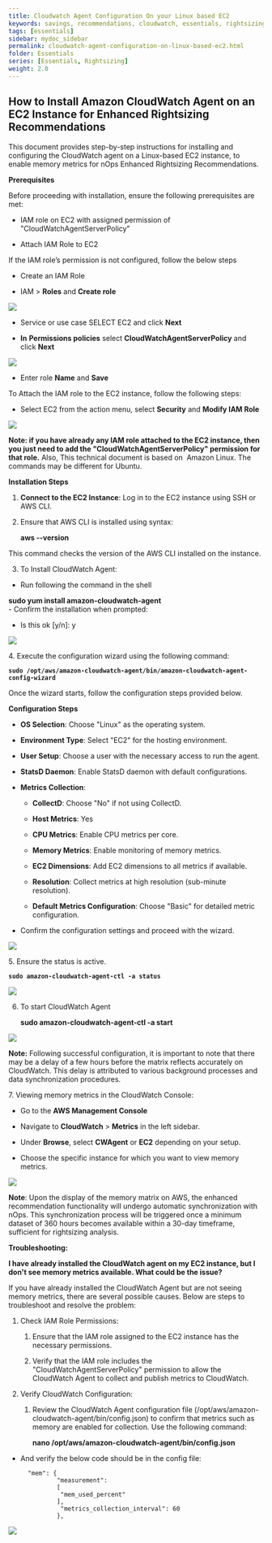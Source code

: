 ```yaml
---
title: Cloudwatch Agent Configuration On your Linux based EC2
keywords: savings, recommendations, cloudwatch, essentials, rightsizing
tags: [essentials]
sidebar: mydoc_sidebar
permalink: cloudwatch-agent-configuration-on-linux-based-ec2.html
folder: Essentials
series: [Essentials, Rightsizing]
weight: 2.0
---
```


## How to Install Amazon CloudWatch Agent on an EC2 Instance for Enhanced Rightsizing Recommendations



This document provides step-by-step instructions for installing and configuring the CloudWatch agent on a Linux-based EC2 instance, to enable memory metrics for nOps Enhanced Rightsizing Recommendations.



**Prerequisites**

Before proceeding with installation, ensure the following prerequisites are met:



- IAM role on EC2 with assigned permission of "CloudWatchAgentServerPolicy"

- Attach IAM Role to EC2



If the IAM role’s permission is not configured, follow the below steps 



- Create an IAM Role 

- IAM > **Roles** and **Create role**

![](https://lh7-us.googleusercontent.com/a5vwpwARNkohxDXNvjP6lMaA_fBOKwZyiiCNl_pBe9e8cTpOk32eIXN1pSmHerVVngluFw0RMqxCJectWOXAVaRpWllzXQIg4SXuVvQ0vPY6wXPbkVg6rNInEtmdc_VbzB3_CcKw7HW3D_hru7T-2wM)



- Service or use case SELECT EC2 and click **Next**

- **In** **Permissions policies** select **CloudWatchAgentServerPolicy** and click **Next**

![](https://lh7-us.googleusercontent.com/-Z8BFk-ipj_X0mAplqbMtBogIzDWw66CMO4m2B0K7XTf2ZcXz-yu61v9jl9SUDNUJNAGXYaQAAuHus9dK2lL_IptiBuK1v1wRHm5--PllW3hlGMs7njFFW-jAvfwLVzABdfoWt_EMi0praYh1MeEU6s)

- Enter role **Name** and **Save** 

To Attach the IAM role to the EC2 instance, follow the following steps: 



- Select EC2 from the action menu, select **Security** and **Modify IAM Role**

![](https://lh7-us.googleusercontent.com/RqCCo58ZHgN88Rl5pLf99g50rjCAGSI6p6unth2CXZSH7seoFenZVlC_VKBBokfBR05rOZ88mTu_Ps1rUX3eRkFmMpjdRZOBIPzjqO89qSBldqc5oRHj6Y6vVlyMp1TGc2M7OBo8vp15aAnty8ZLvAk)



**Note: if you have already any IAM role attached to the EC2 instance, then you just need to add the "CloudWatchAgentServerPolicy" permission for that role.**
Also, This technical document is based on  Amazon Linux. The commands may be different for Ubuntu.



**Installation Steps**



1. **Connect to the EC2 Instance**: Log in to the EC2 instance using SSH or AWS CLI.



2. Ensure that AWS CLI is installed using syntax:

    **aws --version**



This command checks the version of the AWS CLI installed on the instance.



3. To Install CloudWatch Agent:



- Run following the command in the shell 
<b>
    sudo yum install amazon-cloudwatch-agent
</b>

<br>
- Confirm the installation when prompted:

* Is this ok \[y/n]: y



![](https://lh7-us.googleusercontent.com/D4QzWSTJt2nQuBoVUMiLYBWPOTBu8NYyn5omgqyQGRey__ydFkNXBE-su0uqG1clL7KGJrWsfWzXOp_afYbluZOomnPlx33A9gREkpyWH9uI984aNd1OsFmJrJGTrpub498E5PZiAjs7mnWM1dzHASQ)



4\. Execute the configuration wizard using the following command:

<b>

    sudo /opt/aws/amazon-cloudwatch-agent/bin/amazon-cloudwatch-agent-config-wizard
</b>
Once the wizard starts, follow the configuration steps provided below.



**Configuration Steps**

- **OS Selection**: Choose "Linux" as the operating system.

- **Environment Type**: Select "EC2" for the hosting environment.

- **User Setup**: Choose a user with the necessary access to run the agent.

- **StatsD Daemon**: Enable StatsD daemon with default configurations.

- **Metrics Collection**:

  - **CollectD**: Choose "No" if not using CollectD.

  - **Host Metrics**: Yes

  - **CPU Metrics**: Enable CPU metrics per core.

  - **Memory Metrics**: Enable monitoring of memory metrics.

  - **EC2 Dimensions**: Add EC2 dimensions to all metrics if available.

  - **Resolution**: Collect metrics at high resolution (sub-minute resolution).

  - **Default Metrics Configuration**: Choose "Basic" for detailed metric configuration.

* Confirm the configuration settings and proceed with the wizard.



![](https://lh7-us.googleusercontent.com/EwYlvdA7fBWsB-YezvsX_uuYecfSMwpOjWuR_jHP5NuYWKimm_XpgWj3OwEUGc5W3Vv1yauHDyeimdfc86MPivZ9dqKLa4JecUoX2fQBMRo9GEqIbgP8ddNDd1VqYkqZuXjbjGCwKN3Kn_ZnWazJFFQ)



5\. Ensure the status is active.

<b>

    sudo amazon-cloudwatch-agent-ctl -a status
</b>

![](https://lh7-us.googleusercontent.com/0na5RRc3cfAT9epXg-oLaR3lbjaGoIPyvEjEerR1UtGRz8wEYf3Khjf6gZePZS9kM7eOVn7RFdvr60A-45Yjy8XYH5It7kg9SzLkN8pARA6c4qlPm2HAR4F7-5F0arYqB-GbQoqMfTczkXa4m_H28k4)



6. To start CloudWatch Agent



    **sudo amazon-cloudwatch-agent-ctl -a start**

![](https://lh7-us.googleusercontent.com/cnfp7BbGz-uAMPWOK4XQrTVeOpaCc63Qf_67XFRbgBpoobcT0FpeLBN4LozyQYeuw7BeclENQwNOiWVhOiB_XUEKXRl6sm9_edOfy96ML_tc7jx2ejvFc4VqAoy6jzPCC6g4bx59LzpJfqDEx9gWdCY)



**Note:** Following successful configuration, it is important to note that there may be a delay of a few hours before the matrix reflects accurately on CloudWatch. This delay is attributed to various background processes and data synchronization procedures.



7\. Viewing memory metrics in the CloudWatch Console:

- Go to the **AWS Management Console**

- Navigate to **CloudWatch** > **Metrics** in the left sidebar.

- Under **Browse**, select **CWAgent** or **EC2** depending on your setup.

- Choose the specific instance for which you want to view memory metrics.



![](https://lh7-us.googleusercontent.com/xnIQABgZVM3BgI7lclvmgGn50SQnxMcuv15OTjiPWnjUP5PUHMhHFVS8DdI5ZAqNQWda785SYOhPQx9qUFIjMjrEXqn0Cg_xHKlPVn4rRf9RnGqwnadIBsz5zS2Ddo8qV1Y_dt2A-oV45ZaKJxXbrgs)



**Note**: Upon the display of the memory matrix on AWS, the enhanced recommendation functionality will undergo automatic synchronization with nOps. This synchronization process will be triggered once a minimum dataset of 360 hours becomes available within a 30-day timeframe, sufficient for rightsizing analysis.



**Troubleshooting:** 



**I have already installed the CloudWatch agent on my EC2 instance, but I don't see memory metrics available. What could be the issue?**

If you have already installed the CloudWatch Agent but are not seeing memory metrics, there are several possible causes. Below are steps to troubleshoot and resolve the problem:

1. Check IAM Role Permissions:

   1. Ensure that the IAM role assigned to the EC2 instance has the necessary permissions.

   2. Verify that the IAM role includes the "CloudWatchAgentServerPolicy" permission to allow the CloudWatch Agent to collect and publish metrics to CloudWatch.

2. Verify CloudWatch Configuration:

   1. Review the CloudWatch Agent configuration file (/opt/aws/amazon-cloudwatch-agent/bin/config.json) to confirm that metrics such as memory are enabled for collection. Use the following command: 

       **nano /opt/aws/amazon-cloudwatch-agent/bin/config.json**



- And verify the below code should be in the config file:

        "mem": {
                "measurement": 
                [             
                 "mem_used_percent"
                ],
                 "metrics_collection_interval": 60
                },

![](https://lh7-us.googleusercontent.com/X8_i8XcJs8caRA-fw8BoOD4DtMqUyUhuJA2YCBZdJn4T7h1iq0HkjPwOikIGAqWCZNqtpr1QxrVxtr_FYo2f6kdud_-QLFHdM9G9KQ0SahB0WzF7IIKAGmuLH6CufzD05d3wFfddJbTkBxgh4nLvWGE)


